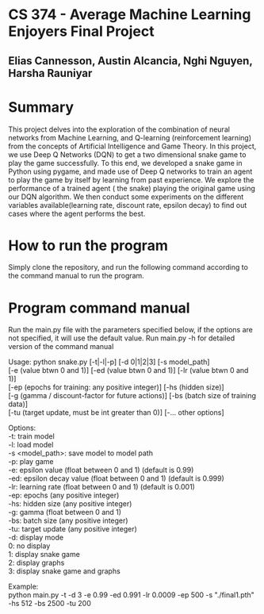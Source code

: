 # CS 374 - Average Machine Learning Enjoyers Final Project 
## Elias Cannesson, Austin Alcancia, Nghi Nguyen, Harsha Rauniyar

# Summary
This project delves into the exploration of the combination of neural networks from Machine Learning, and Q-learning (reinforcement learning) from the concepts of Artificial Intelligence and Game Theory. In this project, we use Deep Q Networks (DQN) to get a two dimensional snake game to play the game successfully. To this end, we developed a snake game in Python using pygame, and made use of Deep Q networks to train an agent to play the game by itself by learning from past experience. We explore the performance of a trained agent ( the snake) playing the original game using our DQN algorithm. We then conduct some experiments on the different variables available(learning rate, discount rate, epsilon decay) to find out cases where the agent performs the best.

# How to run the program
Simply clone the repository, and run the following command according to the command manual to run the program.  

# Program command manual
Run the main.py file with the parameters specified below, if the options are not specified, it will use the default value.
Run main.py -h for detailed version of the command manual  

Usage: python snake.py [-t|-l|-p] [-d 0|1|2|3] [-s model_path]  
    [-e (value btwn 0 and 1)] [-ed (value btwn 0 and 1)] [-lr (value btwn 0 and 1)]  
    [-ep (epochs for training: any positive integer)] [-hs (hidden size)]  
    [-g (gamma / discount-factor for future actions)] [-bs (batch size of training data)]  
    [-tu (target update, must be int greater than 0)] [-... other options]

Options:  
    -t: train model  
    -l: load model  
    -s <model_path>: save model to model path  
    -p: play game  
    -e: epsilon value (float between 0 and 1) (default is 0.99)  
    -ed: epsilon decay value (float between 0 and 1) (default is 0.999)  
    -lr: learning rate (float between 0 and 1) (default is 0.001)  
    -ep: epochs (any positive integer)  
    -hs: hidden size (any positive integer)  
    -g: gamma (float between 0 and 1)  
    -bs: batch size (any positive integer)  
    -tu: target update (any positive integer)    
    -d: display mode  
    0: no display  
    1: display snake game  
    2: display graphs  
    3: display snake game and graphs  

Example:  
python main.py -t -d 3 -e 0.99 -ed 0.991 -lr 0.0009 -ep 500 -s "./final1.pth" -hs 512 -bs 2500 -tu 200